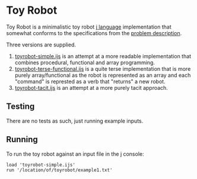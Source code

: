 Toy Robot
=========

Toy Robot is a minimalistic toy robot [j language](http://www.jsoftware.com/) implementation that somewhat conforms to the specifications from the [problem description](PROBLEM.md).

Three versions are supplied.

1. [toyrobot-simple.ijs](toyrobot-simple.ijs) is an attempt at a more readable implementation that combines procedural, functional and array programming.
1. [toyrobot-terse-functional.ijs](toyrobot-terse-functional.ijs) is a quite terse implementation that is more purely array/functional as the robot is represented as an array and each "command" is represted as a verb that "returns" a new robot. 
1. [toyrobot-tacit.ijs](toyrobot-tacit.ijs) is an attempt at a more purely tacit approach.

Testing
-------

There are no tests as such, just running example inputs.

Running
-------

To run the toy robot against an input file in the j console:

```
load 'toyrobot-simple.ijs'
run '/location/of/toyrobot/example1.txt'
```
